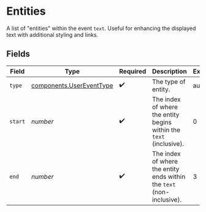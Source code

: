 # Entities

A list of "entities" within the event `text`. Useful for enhancing the displayed text with additional styling and links.


## Fields

| Field                                                                 | Type                                                                  | Required                                                              | Description                                                           | Example                                                               |
| --------------------------------------------------------------------- | --------------------------------------------------------------------- | --------------------------------------------------------------------- | --------------------------------------------------------------------- | --------------------------------------------------------------------- |
| `type`                                                                | [components.UserEventType](../../models/components/usereventtype.md)  | :heavy_check_mark:                                                    | The type of entity.                                                   | author                                                                |
| `start`                                                               | *number*                                                              | :heavy_check_mark:                                                    | The index of where the entity begins within the `text` (inclusive).   | 0                                                                     |
| `end`                                                                 | *number*                                                              | :heavy_check_mark:                                                    | The index of where the entity ends within the `text` (non-inclusive). | 3                                                                     |